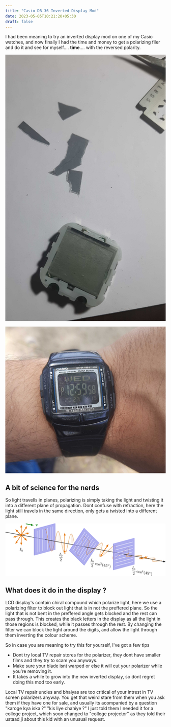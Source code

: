 ```yaml
---
title: "Casio DB-36 Inverted Display Mod"
date: 2023-05-05T10:21:20+05:30
draft: false
---
```

I had been meaning to try an inverted display mod on one of my Casio watches, and now finally I had the time and money to get a polarizing filer and do it and see for myself.…
**time**.... with the reversed polarity.



![The old polarizer](./casio1.jpg "The old polarizer")

![With the new inverted display](./casio2.jpg "With the new inverted display")

## A bit of science for the nerds
So light travells in planes, polarizing is simply taking the light and twisting it into a different plane of propagation. Dont confuse with refraction, here the light still travels in the same direction, only gets a twisted into a different plane. 

![](polarization.png)
## What does it do in the display ?
LCD display's contain chiral compound which polarize light, here we use a polarizing filter to block out light that is in not the preffered plane. 
So the light that is not bent in the preffered angle gets blocked and the rest can pass through. This creates the black letters in the display as all the light in those regions is blocked, while it passes through the rest.
By changing the filter we can block the light around the digits, and allow the light through them inverting the colour scheme. 

So in case you are meaning to try this for yourself, I've got a few tips
* Dont try local TV repair stores for the polarizer, they dont have smaller films and they try to scam you anyways. 
* Make sure your blade isnt warped or else it will cut your polarizer while you're removing it. 
* It takes a while to grow into the new inverted display, so dont regret doing this mod too early. 

Local TV repair uncles and bhaiyas are too critical of your intrest in TV screen polarizers anyway. You get that weird stare from them when you ask them if they have one for sale, and usually its acompanied by a question "karoge kya iska ?" "kis liye chahiye ?" I just told them I needed it for a college project, which soon changed to "college projector" as they told their ustaad ji about this kid with an unusual request. 
